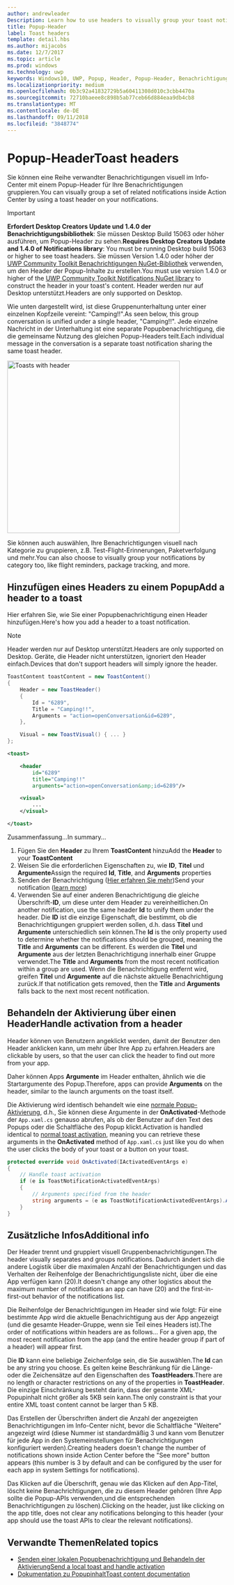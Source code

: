 ```yaml
---
author: andrewleader
Description: Learn how to use headers to visually group your toast notifications in Action Center.
title: Popup-Header
label: Toast headers
template: detail.hbs
ms.author: mijacobs
ms.date: 12/7/2017
ms.topic: article
ms.prod: windows
ms.technology: uwp
keywords: Windows10, UWP, Popup, Header, Popup-Header, Benachrichtigungen, Gruppen-Popups, Info-Center
ms.localizationpriority: medium
ms.openlocfilehash: 0b3c92a41832729b5a60411308d010c3cbb4470a
ms.sourcegitcommit: 72710baeee8c898b5ab77ceb66d884eaa9db4cb8
ms.translationtype: MT
ms.contentlocale: de-DE
ms.lasthandoff: 09/11/2018
ms.locfileid: "3848774"
---
```

# <a name="toast-headers"></a><span data-ttu-id="ad62d-103">Popup-Header</span><span class="sxs-lookup"><span data-stu-id="ad62d-103">Toast headers</span></span>

<span data-ttu-id="ad62d-104">Sie können eine Reihe verwandter Benachrichtigungen visuell im Info-Center mit einem Popup-Header für Ihre Benachrichtigungen gruppieren.</span><span class="sxs-lookup"><span data-stu-id="ad62d-104">You can visually group a set of related notifications inside Action Center by using a toast header on your notifications.</span></span>

> [!IMPORTANT]
> <span data-ttu-id="ad62d-105">**Erfordert Desktop Creators Update und 1.4.0 der Benachrichtigungsbibliothek**: Sie müssen Desktop Build 15063 oder höher ausführen, um Popup-Header zu sehen.</span><span class="sxs-lookup"><span data-stu-id="ad62d-105">**Requires Desktop Creators Update and 1.4.0 of Notifications library**: You must be running Desktop build 15063 or higher to see toast headers.</span></span> <span data-ttu-id="ad62d-106">Sie müssen Version 1.4.0 oder höher der [UWP Community Toolkit Benachrichtigungen NuGet-Bibliothek](https://www.nuget.org/packages/Microsoft.Toolkit.Uwp.Notifications/) verwenden, um den Header der Popup-Inhalte zu erstellen.</span><span class="sxs-lookup"><span data-stu-id="ad62d-106">You must use version 1.4.0 or higher of the [UWP Community Toolkit Notifications NuGet library](https://www.nuget.org/packages/Microsoft.Toolkit.Uwp.Notifications/) to construct the header in your toast's content.</span></span> <span data-ttu-id="ad62d-107">Header werden nur auf Desktop unterstützt.</span><span class="sxs-lookup"><span data-stu-id="ad62d-107">Headers are only supported on Desktop.</span></span>

<span data-ttu-id="ad62d-108">Wie unten dargestellt wird, ist diese Gruppenunterhaltung unter einer einzelnen Kopfzeile vereint: "Camping!!".</span><span class="sxs-lookup"><span data-stu-id="ad62d-108">As seen below, this group conversation is unified under a single header, "Camping!!".</span></span> <span data-ttu-id="ad62d-109">Jede einzelne Nachricht in der Unterhaltung ist eine separate Popupbenachrichtigung, die die gemeinsame Nutzung des gleichen Popup-Headers teilt.</span><span class="sxs-lookup"><span data-stu-id="ad62d-109">Each individual message in the conversation is a separate toast notification sharing the same toast header.</span></span>

<img alt="Toasts with header" src="images/toast-headers-action-center.png" width="396"/>

<span data-ttu-id="ad62d-110">Sie können auch auswählen, Ihre Benachrichtigungen visuell nach Kategorie zu gruppieren, z.B. Test-Flight-Erinnerungen, Paketverfolgung und mehr.</span><span class="sxs-lookup"><span data-stu-id="ad62d-110">You can also choose to visually group your notifications by category too, like flight reminders, package tracking, and more.</span></span>

## <a name="add-a-header-to-a-toast"></a><span data-ttu-id="ad62d-111">Hinzufügen eines Headers zu einem Popup</span><span class="sxs-lookup"><span data-stu-id="ad62d-111">Add a header to a toast</span></span>

<span data-ttu-id="ad62d-112">Hier erfahren Sie, wie Sie einer Popupbenachrichtigung einen Header hinzufügen.</span><span class="sxs-lookup"><span data-stu-id="ad62d-112">Here's how you add a header to a toast notification.</span></span>

> [!NOTE]
> <span data-ttu-id="ad62d-113">Header werden nur auf Desktop unterstützt.</span><span class="sxs-lookup"><span data-stu-id="ad62d-113">Headers are only supported on Desktop.</span></span> <span data-ttu-id="ad62d-114">Geräte, die Header nicht unterstützen, ignoriert den Header einfach.</span><span class="sxs-lookup"><span data-stu-id="ad62d-114">Devices that don't support headers will simply ignore the header.</span></span>

```csharp
ToastContent toastContent = new ToastContent()
{
    Header = new ToastHeader()
    {
        Id = "6289",
        Title = "Camping!!",
        Arguments = "action=openConversation&id=6289",
    },

    Visual = new ToastVisual() { ... }
};
```

```xml
<toast>

    <header
        id="6289"
        title="Camping!!"
        arguments="action=openConversation&amp;id=6289"/>

    <visual>
        ...
    </visual>

</toast>
```

<span data-ttu-id="ad62d-115">Zusammenfassung...</span><span class="sxs-lookup"><span data-stu-id="ad62d-115">In summary...</span></span>

1. <span data-ttu-id="ad62d-116">Fügen Sie den **Header** zu Ihrem **ToastContent** hinzu</span><span class="sxs-lookup"><span data-stu-id="ad62d-116">Add the **Header** to your **ToastContent**</span></span>
2. <span data-ttu-id="ad62d-117">Weisen Sie die erforderlichen Eigenschaften zu, wie **ID**, **Titel** und **Argumente**</span><span class="sxs-lookup"><span data-stu-id="ad62d-117">Assign the required **Id**, **Title**, and **Arguments** properties</span></span>
3. <span data-ttu-id="ad62d-118">Senden der Benachrichtigung ([Hier erfahren Sie mehr](send-local-toast.md))</span><span class="sxs-lookup"><span data-stu-id="ad62d-118">Send your notification ([learn more](send-local-toast.md))</span></span>
4. <span data-ttu-id="ad62d-119">Verwenden Sie auf einer anderen Benachrichtigung die gleiche Überschrift-**ID**, um diese unter dem Header zu vereinheitlichen.</span><span class="sxs-lookup"><span data-stu-id="ad62d-119">On another notification, use the same header **Id** to unify them under the header.</span></span> <span data-ttu-id="ad62d-120">Die **ID** ist die einzige Eigenschaft, die bestimmt, ob die Benachrichtigungen gruppiert werden sollen, d.h. dass **Titel** und **Argumente** unterschiedlich sein können.</span><span class="sxs-lookup"><span data-stu-id="ad62d-120">The **Id** is the only property used to determine whether the notifications should be grouped, meaning the **Title** and **Arguments** can be different.</span></span> <span data-ttu-id="ad62d-121">Es werden die **Titel** und **Argumente** aus der letzten Benachrichtigung innerhalb einer Gruppe verwendet.</span><span class="sxs-lookup"><span data-stu-id="ad62d-121">The **Title** and **Arguments** from the most recent notification within a group are used.</span></span> <span data-ttu-id="ad62d-122">Wenn die Benachrichtigung entfernt wird, greifen **Titel** und **Argumente** auf die nächste aktuelle Benachrichtigung zurück.</span><span class="sxs-lookup"><span data-stu-id="ad62d-122">If that notification gets removed, then the **Title** and **Arguments** falls back to the next most recent notification.</span></span>


## <a name="handle-activation-from-a-header"></a><span data-ttu-id="ad62d-123">Behandeln der Aktivierung über einen Header</span><span class="sxs-lookup"><span data-stu-id="ad62d-123">Handle activation from a header</span></span>

<span data-ttu-id="ad62d-124">Header können von Benutzern angeklickt werden, damit der Benutzer den Header anklicken kann, um mehr über Ihre App zu erfahren.</span><span class="sxs-lookup"><span data-stu-id="ad62d-124">Headers are clickable by users, so that the user can click the header to find out more from your app.</span></span>

<span data-ttu-id="ad62d-125">Daher können Apps **Argumente** im Header enthalten, ähnlich wie die Startargumente des Popup.</span><span class="sxs-lookup"><span data-stu-id="ad62d-125">Therefore, apps can provide **Arguments** on the header, similar to the launch arguments on the toast itself.</span></span>

<span data-ttu-id="ad62d-126">Die Aktivierung wird identisch behandelt wie eine [normale Popup-Aktivierung](send-local-toast.md#handling-activation-1), d.h., Sie können diese Argumente in der **OnActivated**-Methode der `App.xaml.cs` genauso abrufen, als ob der Benutzer auf den Text des Popups oder die Schaltfläche des Popup klickt.</span><span class="sxs-lookup"><span data-stu-id="ad62d-126">Activation is handled identical to [normal toast activation](send-local-toast.md#handling-activation-1), meaning you can retrieve these arguments in the **OnActivated** method of `App.xaml.cs` just like you do when the user clicks the body of your toast or a button on your toast.</span></span>

```csharp
protected override void OnActivated(IActivatedEventArgs e)
{
    // Handle toast activation
    if (e is ToastNotificationActivatedEventArgs)
    {
        // Arguments specified from the header
        string arguments = (e as ToastNotificationActivatedEventArgs).Argument;
    }
}
```


## <a name="additional-info"></a><span data-ttu-id="ad62d-127">Zusätzliche Infos</span><span class="sxs-lookup"><span data-stu-id="ad62d-127">Additional info</span></span>

<span data-ttu-id="ad62d-128">Der Header trennt und gruppiert visuell Gruppenbenachrichtigungen.</span><span class="sxs-lookup"><span data-stu-id="ad62d-128">The header visually separates and groups notifications.</span></span> <span data-ttu-id="ad62d-129">Dadurch ändert sich die andere Logistik über die maximalen Anzahl der Benachrichtigungen und das Verhalten der Reihenfolge der Benachrichtigungsliste nicht, über die eine App verfügen kann (20).</span><span class="sxs-lookup"><span data-stu-id="ad62d-129">It doesn't change any other logistics about the maximum number of notifications an app can have (20) and the first-in-first-out behavior of the notifications list.</span></span>

<span data-ttu-id="ad62d-130">Die Reihenfolge der Benachrichtigungen im Header sind wie folgt: Für eine bestimmte App wird die aktuelle Benachrichtigung aus der App angezeigt (und die gesamte Header-Gruppe, wenn sie Teil eines Headers ist).</span><span class="sxs-lookup"><span data-stu-id="ad62d-130">The order of notifications within headers are as follows... For a given app, the most recent notification from the app (and the entire header group if part of a header) will appear first.</span></span>

<span data-ttu-id="ad62d-131">Die **ID** kann eine beliebige Zeichenfolge sein, die Sie auswählen.</span><span class="sxs-lookup"><span data-stu-id="ad62d-131">The **Id** can be any string you choose.</span></span> <span data-ttu-id="ad62d-132">Es gelten keine Beschränkung für die Länge- oder die Zeichensätze auf den Eigenschaften des **ToastHeaders**.</span><span class="sxs-lookup"><span data-stu-id="ad62d-132">There are no length or character restrictions on any of the properties in **ToastHeader**.</span></span> <span data-ttu-id="ad62d-133">Die einzige Einschränkung besteht darin, dass der gesamte XML-Popupinhalt nicht größer als 5KB sein kann.</span><span class="sxs-lookup"><span data-stu-id="ad62d-133">The only constraint is that your entire XML toast content cannot be larger than 5 KB.</span></span>

<span data-ttu-id="ad62d-134">Das Erstellen der Überschriften ändert die Anzahl der angezeigten Benachrichtigungen im Info-Center nicht, bevor die Schaltfläche "Weitere" angezeigt wird (diese Nummer ist standardmäßig 3 und kann vom Benutzer für jede App in den Systemeinstellungen für Benachrichtigungen konfiguriert werden).</span><span class="sxs-lookup"><span data-stu-id="ad62d-134">Creating headers doesn't change the number of notifications shown inside Action Center before the "See more" button appears (this number is 3 by default and can be configured by the user for each app in system Settings for notifications).</span></span>

<span data-ttu-id="ad62d-135">Das Klicken auf die Überschrift, genau wie das Klicken auf den App-Titel, löscht keine Benachrichtigungen, die zu diesem Header gehören (Ihre App sollte die Popup-APIs verwenden,und die entsprechenden Benachrichtigungen zu löschen).</span><span class="sxs-lookup"><span data-stu-id="ad62d-135">Clicking on the header, just like clicking on the app title, does not clear any notifications belonging to this header (your app should use the toast APIs to clear the relevant notifications).</span></span>


## <a name="related-topics"></a><span data-ttu-id="ad62d-136">Verwandte Themen</span><span class="sxs-lookup"><span data-stu-id="ad62d-136">Related topics</span></span>

- [<span data-ttu-id="ad62d-137">Senden einer lokalen Popupbenachrichtigung und Behandeln der Aktivierung</span><span class="sxs-lookup"><span data-stu-id="ad62d-137">Send a local toast and handle activation</span></span>](send-local-toast.md)
- [<span data-ttu-id="ad62d-138">Dokumentation zu Popupinhalt</span><span class="sxs-lookup"><span data-stu-id="ad62d-138">Toast content documentation</span></span>](adaptive-interactive-toasts.md)